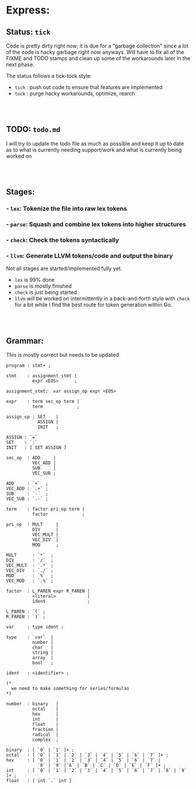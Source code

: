 # Express:

## Status: `tick`
Code is pretty dirty right now; it is due for a "garbage collection" since a lot of the code is hacky garbage right now anyways. Will have to fix all of the FIXME and TODO stamps and clean up some of the workarounds later in the next phase.

The status follows a tick-tock style:
- `tick` : push out code to ensure that features are implemented
- `tock` : purge hacky workarounds, optimize, rearch

<br>
<br>

## TODO: `todo.md`
I will try to update the todo file as much as possible and keep it up to date as to what is currently needing support/work and what is currently being worked on

<br>
<br>

## Stages:
### - `lex`:   Tokenize the file into raw lex tokens
### - `parse`: Squash and combine lex tokens into higher structures
### - `check`:   Check the tokens syntactically
### - `llvm`:    Generate LLVM tokens/code and output the binary  

Not all stages are started/implemented fully yet. 
- `lex` is 99% done
- `parse` is mostly finished
- `check` is just being started
- `llvm` will be worked on intermittently in a back-and-forth style with `check` for a bit while I find the best route for token generation within Go.

<br>
<br>

## Grammar:
This is mostly correct but needs to be updated
```bnf
program : stmt+ ;

stmt    : assignment_stmt |
          expr <EOS>      ;

assignment_stmt:  var assign_op expr <EOS>

expr    : term sec_op term |
          term             ;

assign_op : SET    |
            ASSIGN |
            INIT   ;

ASSIGN : `=`
SET    : `:`
INIT   : [ SET ASSIGN ]

sec_op  : ADD     |
          VEC_ADD |
          SUB     |
          VEC_SUB ;

ADD     : `+`  ;
VEC_ADD : `.+` ;
SUB     : `-`  ;
VEC_SUB : `.-` ;

term    : factor pri_op term |
          factor             ;

pri_op  : MULT     |
          DIV      |
          VEC_MULT |
          VEC_DIV  |
          MOD      ;

MULT      : `*`  ;
DIV       : `/`  ;
VEC_MULT  : `.*` ;
VEC_DIV   : `./` ;
MOD       : `%`  ;
VEC_MOD   : `.%` ;

factor  : L_PAREN expr R_PAREN |
          <literal>            |
          ident                ;

L_PAREN : `(` ;
R_PAREN : `)` ;

var     : type ident ;

type    : `var`  |
          number |
          char   |
          string |
          array  |
          bool   ;

ident   : <identifier> ;

(* 
  we need to make something for series/formulas
*)

number  : binary   |
          octal    |
          hex      |
          int      |
          float    |
          fraction |
          radical  |
          complex  ;

binary  : [ `0` | `1` ]+ ;
octal   : [ `0` | `1` | `2` | `3` | `4` | `5` | `6` | `7` ]+ ;
hex     : [ `0` | `1` | `2` | `3` | `4` | `5` | `6` | `7` |
            `8` | `9` |`A` | `B` | `C` | `D` | `E` | `F` ]+ ;
int     : [ `0` | `1` | `2` | `3` | `4` | `5` | `6` | `7` | `8` | `9` ]+ ;
float   : [ int `.` int ]
```
